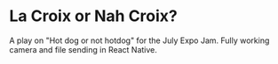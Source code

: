 # La Croix or Nah Croix?

A play on "Hot dog or not hotdog" for the July Expo Jam. Fully working camera and file sending in React Native.
